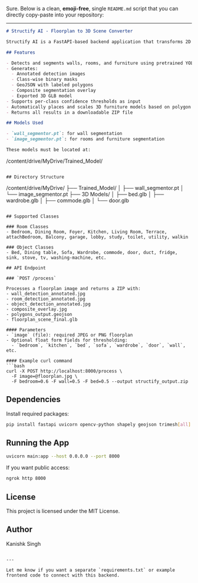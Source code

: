 Sure. Below is a clean, **emoji-free**, single `README.md` script that you can directly copy-paste into your repository:

---

```markdown
# Structify AI - Floorplan to 3D Scene Converter

Structify AI is a FastAPI-based backend application that transforms 2D floorplan images into segmentation maps, labeled GeoJSON polygons, and a 3D `.glb` scene. It integrates deep learning (YOLOv8), image processing (OpenCV), geometry handling (Shapely), and 3D mesh generation (Trimesh).

## Features

- Detects and segments walls, rooms, and furniture using pretrained YOLOv8 models
- Generates:
  - Annotated detection images
  - Class-wise binary masks
  - GeoJSON with labeled polygons
  - Composite segmentation overlay
  - Exported 3D GLB model
- Supports per-class confidence thresholds as input
- Automatically places and scales 3D furniture models based on polygon geometry
- Returns all results in a downloadable ZIP file

## Models Used

- `wall_segmentor.pt`: for wall segmentation
- `image_segmentor.pt`: for rooms and furniture segmentation

These models must be located at:
```

/content/drive/MyDrive/Trained\_Model/

```

## Directory Structure

```

/content/drive/MyDrive/
├── Trained\_Model/
│   ├── wall\_segmentor.pt
│   └── image\_segmentor.pt
├── 3D Models/
│   ├── bed.glb
│   ├── wardrobe.glb
│   ├── commode.glb
│   └── door.glb

````

## Supported Classes

### Room Classes
- Bedroom, Dining Room, Foyer, Kitchen, Living Room, Terrace, attachBedroom, Balcony, garage, lobby, study, toilet, utility, walkin

### Object Classes
- Bed, Dining table, Sofa, Wardrobe, commode, door, duct, fridge, sink, stove, tv, washing-machine, etc.

## API Endpoint

### `POST /process`

Processes a floorplan image and returns a ZIP with:
- wall_detection_annotated.jpg
- room_detection_annotated.jpg
- object_detection_annotated.jpg
- composite_overlay.jpg
- polygons_output.geojson
- floorplan_scene_final.glb

#### Parameters
- `image` (file): required JPEG or PNG floorplan
- Optional float form fields for thresholding:
  - `bedroom`, `kitchen`, `bed`, `sofa`, `wardrobe`, `door`, `wall`, etc.

#### Example curl command
```bash
curl -X POST http://localhost:8000/process \
  -F image=@floorplan.jpg \
  -F bedroom=0.6 -F wall=0.5 -F bed=0.5 --output structify_output.zip
````

## Dependencies

Install required packages:

```bash
pip install fastapi uvicorn opencv-python shapely geojson trimesh[all] ultralytics
```

## Running the App

```bash
uvicorn main:app --host 0.0.0.0 --port 8000
```

If you want public access:

```bash
ngrok http 8000
```

## License

This project is licensed under the MIT License.

## Author

Kanishk Singh

```

---

Let me know if you want a separate `requirements.txt` or example frontend code to connect with this backend.
```
